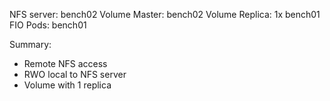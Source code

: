 NFS server: bench02
Volume Master: bench02
Volume Replica: 1x bench01
FIO Pods: bench01

Summary:
- Remote NFS access
- RWO local to NFS server
- Volume with 1 replica
